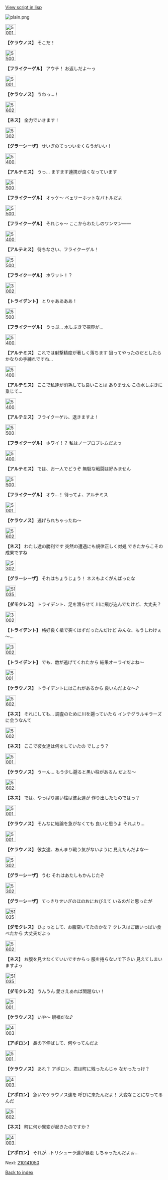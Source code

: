 [View script in lisp](../scripts/210141040.txt)

![plain.png](../images/backgrounds/plain.png)

<img src="../images/units/500131.png" alt="500131.png" height="34"/>

**【ケラウノス】**
そこだ！

<img src="../images/units/5500231.png" alt="5500231.png" height="34"/>

**【フライクーゲル】**
アウチ！
お返しだよ～っ

<img src="../images/units/500131.png" alt="500131.png" height="34"/>

**【ケラウノス】**
うわっ…！

<img src="../images/units/5602021.png" alt="5602021.png" height="34"/>

**【ネス】**
全力でいきます！

<img src="../images/units/5302621.png" alt="5302621.png" height="34"/>

**【グラーシーザ】**
せいぎのてっついをくらうがいい！

<img src="../images/units/5400131.png" alt="5400131.png" height="34"/>

**【アルテミス】**
うっ…
ますます連携が良くなっています

<img src="../images/units/5500231.png" alt="5500231.png" height="34"/>

**【フライクーゲル】**
オッケ～
ベェリーホットなバトルだよ

<img src="../images/units/5500231.png" alt="5500231.png" height="34"/>

**【フライクーゲル】**
それじゃ～
ここからわたしのワンマン――

<img src="../images/units/5400131.png" alt="5400131.png" height="34"/>

**【アルテミス】**
待ちなさい、フライクーゲル！

<img src="../images/units/5500231.png" alt="5500231.png" height="34"/>

**【フライクーゲル】**
ホワット！？

<img src="../images/units/300231.png" alt="300231.png" height="34"/>

**【トライデント】**
とりゃああああ！

<img src="../images/units/5500231.png" alt="5500231.png" height="34"/>

**【フライクーゲル】**
うっぷ…
水しぶきで視界が…

<img src="../images/units/5400131.png" alt="5400131.png" height="34"/>

**【アルテミス】**
これでは射撃精度が著しく落ちます
狙ってやったのだとしたら
かなりの手練れですね…

<img src="../images/units/5400131.png" alt="5400131.png" height="34"/>

**【アルテミス】**
ここで私達が消耗しても良いことは
ありません
この水しぶきに乗じて…

<img src="../images/units/5400131.png" alt="5400131.png" height="34"/>

**【アルテミス】**
フライクーゲル、退きますよ！

<img src="../images/units/5500231.png" alt="5500231.png" height="34"/>

**【フライクーゲル】**
ホワイ！？
私はノープロブレムだよっ

<img src="../images/units/5400131.png" alt="5400131.png" height="34"/>

**【アルテミス】**
では、お一人でどうぞ
無駄な戦闘は好みません

<img src="../images/units/5500231.png" alt="5500231.png" height="34"/>

**【フライクーゲル】**
オウ…！
待ってよ、アルテミス

<img src="../images/units/500131.png" alt="500131.png" height="34"/>

**【ケラウノス】**
逃げられちゃったね～

<img src="../images/units/5602021.png" alt="5602021.png" height="34"/>

**【ネス】**
わたし達の勝利です
突然の遭遇にも規律正しく対処
できたからこその成果ですね

<img src="../images/units/5302621.png" alt="5302621.png" height="34"/>

**【グラーシーザ】**
それはちょうじょう！
ネスもよくがんばったな

<img src="../images/units/5103521.png" alt="5103521.png" height="34"/>

**【ダモクレス】**
トライデント、足を滑らせて
川に飛び込んでたけど、大丈夫？

<img src="../images/units/300231.png" alt="300231.png" height="34"/>

**【トライデント】**
格好良く槍で突くはずだったんだけど
みんな、もうしわけぇ～…

<img src="../images/units/300231.png" alt="300231.png" height="34"/>

**【トライデント】**
でも、敵が逃げてくれたから
結果オーライだよね～

<img src="../images/units/500131.png" alt="500131.png" height="34"/>

**【ケラウノス】**
トライデントにはこれがあるから
良いんだよな～♪

<img src="../images/units/5602021.png" alt="5602021.png" height="34"/>

**【ネス】**
それにしても…
調査のために川を遡っていたら
インテグラルキラーズに会うなんて

<img src="../images/units/5602021.png" alt="5602021.png" height="34"/>

**【ネス】**
ここで彼女達は何をしていたの
でしょう？

<img src="../images/units/500131.png" alt="500131.png" height="34"/>

**【ケラウノス】**
うーん…
もう少し遡ると黒い柱があるん
だよな～

<img src="../images/units/5602021.png" alt="5602021.png" height="34"/>

**【ネス】**
では、やっぱり黒い柱は彼女達が
作り出したものではっ？

<img src="../images/units/500131.png" alt="500131.png" height="34"/>

**【ケラウノス】**
そんなに結論を急がなくても
良いと思うよ
それより…

<img src="../images/units/500131.png" alt="500131.png" height="34"/>

**【ケラウノス】**
彼女達、あんまり戦う気がないように
見えたんだよな～

<img src="../images/units/5302621.png" alt="5302621.png" height="34"/>

**【グラーシーザ】**
うむ
それはあたしもかんじたぞ

<img src="../images/units/5302621.png" alt="5302621.png" height="34"/>

**【グラーシーザ】**
てっきりせいぎのほのおにおびえて
いるのだと思ったが

<img src="../images/units/5103521.png" alt="5103521.png" height="34"/>

**【ダモクレス】**
ひょっとして、お腹空いてたのかな？
クレスはご飯いっぱい食べたから
大丈夫だよっ

<img src="../images/units/5602021.png" alt="5602021.png" height="34"/>

**【ネス】**
お腹を見せなくていいですからっ
服を捲らないで下さい
見えてしまいますよっ

<img src="../images/units/5103521.png" alt="5103521.png" height="34"/>

**【ダモクレス】**
うんうん
愛さえあれば問題ない！

<img src="../images/units/500131.png" alt="500131.png" height="34"/>

**【ケラウノス】**
いや～
眼福だな♪

<img src="../images/units/400331.png" alt="400331.png" height="34"/>

**【アポロン】**
鼻の下伸ばして、何やってんだよ

<img src="../images/units/500131.png" alt="500131.png" height="34"/>

**【ケラウノス】**
あれ？
アポロン、君は町に残ったんじゃ
なかったっけ？

<img src="../images/units/400331.png" alt="400331.png" height="34"/>

**【アポロン】**
急いでケラウノス達を
呼びに来たんだよ！
大変なことになってるんだ

<img src="../images/units/5602021.png" alt="5602021.png" height="34"/>

**【ネス】**
町に何か異変が起きたのですか？

<img src="../images/units/400331.png" alt="400331.png" height="34"/>

**【アポロン】**
それが…トリシューラ達が暴走
しちゃったんだよぉ…

Next: [210141050](210141050.md)

[Back to index](index.md)

